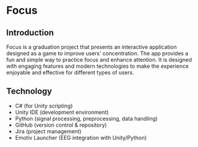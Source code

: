 # Focus

## Introduction
Focus is a graduation project that presents an interactive application designed as a game to improve users' concentration. The app provides a fun and simple way to practice focus and enhance attention. It is designed with engaging features and modern technologies to make the experience enjoyable and effective for different types of users.


## Technology
- C# (for Unity scripting)
- Unity IDE (development environment)
- Python (signal processing, preprocessing, data handling)
- GitHub (version control & repository)
- Jira (project management)
- Emotiv Launcher (EEG integration with Unity/Python)

